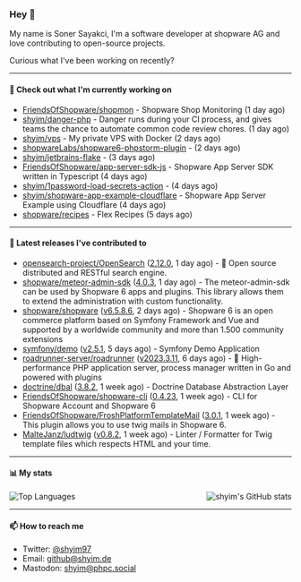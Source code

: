 ### Hey 👋

My name is Soner Sayakci, I'm a software developer at shopware AG and love contributing to open-source projects.

Curious what I've been working on recently?

---

#### 👷 Check out what I'm currently working on

- [FriendsOfShopware/shopmon](https://github.com/FriendsOfShopware/shopmon) - Shopware Shop Monitoring (1 day ago)
- [shyim/danger-php](https://github.com/shyim/danger-php) - Danger runs during your CI process, and gives teams the chance to automate common code review chores. (1 day ago)
- [shyim/vps](https://github.com/shyim/vps) - My private VPS with Docker (2 days ago)
- [shopwareLabs/shopware6-phpstorm-plugin](https://github.com/shopwareLabs/shopware6-phpstorm-plugin) -  (2 days ago)
- [shyim/jetbrains-flake](https://github.com/shyim/jetbrains-flake) -  (3 days ago)
- [FriendsOfShopware/app-server-sdk-js](https://github.com/FriendsOfShopware/app-server-sdk-js) - Shopware App Server SDK written in Typescript (4 days ago)
- [shyim/1password-load-secrets-action](https://github.com/shyim/1password-load-secrets-action) -  (4 days ago)
- [shyim/shopware-app-example-cloudflare](https://github.com/shyim/shopware-app-example-cloudflare) - Shopware App Server Example using Cloudflare (4 days ago)
- [shopware/recipes](https://github.com/shopware/recipes) - Flex Recipes (5 days ago)

---

#### 🔭 Latest releases I've contributed to

- [opensearch-project/OpenSearch](https://github.com/opensearch-project/OpenSearch) ([2.12.0](https://github.com/opensearch-project/OpenSearch/releases/tag/2.12.0), 1 day ago) - 🔎 Open source distributed and RESTful search engine.
- [shopware/meteor-admin-sdk](https://github.com/shopware/meteor-admin-sdk) ([4.0.3](https://github.com/shopware/meteor-admin-sdk/releases/tag/4.0.3), 1 day ago) - The meteor-admin-sdk can be used by Shopware 6 apps and plugins. This library allows them to extend the administration with custom functionality.
- [shopware/shopware](https://github.com/shopware/shopware) ([v6.5.8.6](https://github.com/shopware/shopware/releases/tag/v6.5.8.6), 2 days ago) - Shopware 6 is an open commerce platform based on Symfony Framework and Vue and supported by a worldwide community and more than 1.500 community extensions
- [symfony/demo](https://github.com/symfony/demo) ([v2.5.1](https://github.com/symfony/demo/releases/tag/v2.5.1), 5 days ago) - Symfony Demo Application
- [roadrunner-server/roadrunner](https://github.com/roadrunner-server/roadrunner) ([v2023.3.11](https://github.com/roadrunner-server/roadrunner/releases/tag/v2023.3.11), 6 days ago) - 🤯 High-performance PHP application server, process manager written in Go and powered with plugins
- [doctrine/dbal](https://github.com/doctrine/dbal) ([3.8.2](https://github.com/doctrine/dbal/releases/tag/3.8.2), 1 week ago) - Doctrine Database Abstraction Layer
- [FriendsOfShopware/shopware-cli](https://github.com/FriendsOfShopware/shopware-cli) ([0.4.23](https://github.com/FriendsOfShopware/shopware-cli/releases/tag/0.4.23), 1 week ago) - CLI for Shopware Account and Shopware 6
- [FriendsOfShopware/FroshPlatformTemplateMail](https://github.com/FriendsOfShopware/FroshPlatformTemplateMail) ([3.0.1](https://github.com/FriendsOfShopware/FroshPlatformTemplateMail/releases/tag/3.0.1), 1 week ago) - This plugin allows you to use twig mails in Shopware 6.
- [MalteJanz/ludtwig](https://github.com/MalteJanz/ludtwig) ([v0.8.2](https://github.com/MalteJanz/ludtwig/releases/tag/v0.8.2), 1 week ago) - Linter / Formatter for Twig template files which respects HTML and your time.

---

#### 📊 My stats

<img align="right" alt="shyim's GitHub stats" src="https://github-readme-stats.vercel.app/api?username=shyim&count_private=1&show_icons=true&" />

![Top Languages](https://github-readme-stats.vercel.app/api/top-langs/?username=shyim)

---

#### 📫 How to reach me

- Twitter: [@shyim97](https://twitter.com/shyim97)
- Email: [github@shyim.de](mailto://github@shyim.de)
- Mastodon: <a rel="me" href="https://phpc.social/@shyim">shyim@phpc.social</a>
